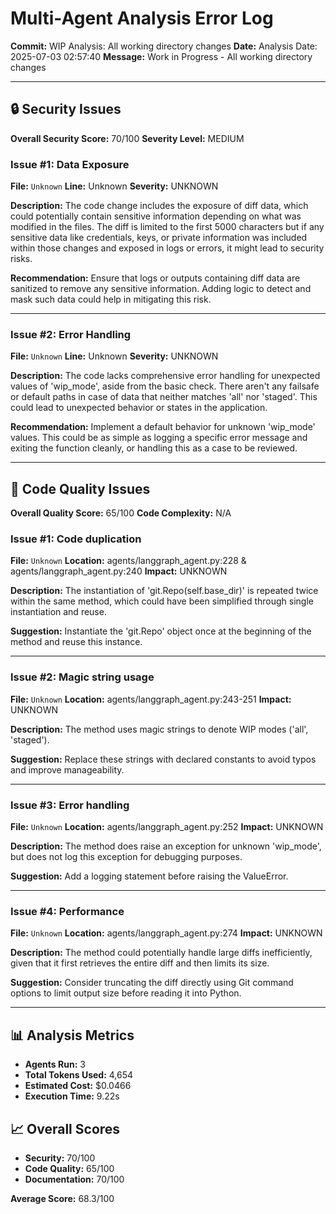 # Multi-Agent Analysis Error Log

**Commit:** WIP Analysis: All working directory changes
**Date:** Analysis Date: 2025-07-03 02:57:40
**Message:** Work in Progress - All working directory changes

---

## 🔒 Security Issues

**Overall Security Score:** 70/100
**Severity Level:** MEDIUM

### Issue #1: Data Exposure
**File:** `Unknown`
**Line:** Unknown
**Severity:** UNKNOWN

**Description:**
The code change includes the exposure of diff data, which could potentially contain sensitive information depending on what was modified in the files. The diff is limited to the first 5000 characters but if any sensitive data like credentials, keys, or private information was included within those changes and exposed in logs or errors, it might lead to security risks.

**Recommendation:**
Ensure that logs or outputs containing diff data are sanitized to remove any sensitive information. Adding logic to detect and mask such data could help in mitigating this risk.

---

### Issue #2: Error Handling
**File:** `Unknown`
**Line:** Unknown
**Severity:** UNKNOWN

**Description:**
The code lacks comprehensive error handling for unexpected values of 'wip_mode', aside from the basic check. There aren't any failsafe or default paths in case of data that neither matches 'all' nor 'staged'. This could lead to unexpected behavior or states in the application.

**Recommendation:**
Implement a default behavior for unknown 'wip_mode' values. This could be as simple as logging a specific error message and exiting the function cleanly, or handling this as a case to be reviewed.

---

## 🎯 Code Quality Issues

**Overall Quality Score:** 65/100
**Code Complexity:** N/A

### Issue #1: Code duplication
**File:** `Unknown`
**Location:** agents/langgraph_agent.py:228 & agents/langgraph_agent.py:240
**Impact:** UNKNOWN

**Description:**
The instantiation of 'git.Repo(self.base_dir)' is repeated twice within the same method, which could have been simplified through single instantiation and reuse.

**Suggestion:**
Instantiate the 'git.Repo' object once at the beginning of the method and reuse this instance.

---

### Issue #2: Magic string usage
**File:** `Unknown`
**Location:** agents/langgraph_agent.py:243-251
**Impact:** UNKNOWN

**Description:**
The method uses magic strings to denote WIP modes ('all', 'staged').

**Suggestion:**
Replace these strings with declared constants to avoid typos and improve manageability.

---

### Issue #3: Error handling
**File:** `Unknown`
**Location:** agents/langgraph_agent.py:252
**Impact:** UNKNOWN

**Description:**
The method does raise an exception for unknown 'wip_mode', but does not log this exception for debugging purposes.

**Suggestion:**
Add a logging statement before raising the ValueError.

---

### Issue #4: Performance
**File:** `Unknown`
**Location:** agents/langgraph_agent.py:274
**Impact:** UNKNOWN

**Description:**
The method could potentially handle large diffs inefficiently, given that it first retrieves the entire diff and then limits its size.

**Suggestion:**
Consider truncating the diff directly using Git command options to limit output size before reading it into Python.

---

## 📊 Analysis Metrics

- **Agents Run:** 3
- **Total Tokens Used:** 4,654
- **Estimated Cost:** $0.0466
- **Execution Time:** 9.22s

## 📈 Overall Scores

- **Security:** 70/100
- **Code Quality:** 65/100
- **Documentation:** 70/100

**Average Score:** 68.3/100
